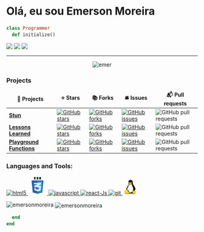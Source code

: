 # Olá, eu sou Emerson Moreira

```ruby
class Programmer
  def initialize()
```



[<img src="https://img.shields.io/badge/twitter-%231DA1F2.svg?&style=for-the-badge&logo=twitter&logoColor=white" />](https://twitter.com/eemr3) [<img src="https://img.shields.io/badge/linkedin-%230077B5.svg?&style=for-the-badge&logo=linkedin&logoColor=white" />](https://www.linkedin.com/in/emerson-moreira/)  [<img src = "https://img.shields.io/badge/facebook-%231877F2.svg?&style=for-the-badge&logo=facebook&logoColor=white">](https://www.facebook.com/Archimonder)

---

<p align="center"> <img src="https://komarev.com/ghpvc/?username=eemr3" alt="emer" /> </p>

<h3>Projects</h3>
<table>
  <thead align="center">
    <tr border: none;>
      <td><b>🎁 Projects</b></td>
      <td><b>⭐ Stars</b></td>
      <td><b>📚 Forks</b></td>
      <td><b>🛎 Issues</b></td>
      <td><b>📬 Pull requests</b></td>
    </tr>
  </thead>
  <tbody>
    <tr>
	<td><a href="https://github.com/lucasstecher/STUN"><b>Stun</b></a></td>
	    <td><a href="https://github.com/lucasstecher/STUN/stargazers"><img alt="GitHub stars" src="https://img.shields.io/github/stars/lucasstecher/STUN"></a></td>
	    <td><a href="https://github.com/lucasstecher/STUN/network"><img alt="GitHub forks" src="https://img.shields.io/github/forks/lucasstecher/STUN"></a>
	<td><a href="https://github.com/lucasstecher/STUN/issues"><img alt="GitHub issues" src="https://img.shields.io/github/issues/lucasstecher/STUN"></a></td>
	<td><img alt="GitHub pull requests" src="https://img.shields.io/github/issues-pr/lucasstecher/lucasstecher"></d>
    </tr>    	
	<td><a href="https://github.com/tryber/sd-016-a-project-lessons-learned/tree/emerson-moreira-lessons-learned"><b>Lessons Learned</b></a></td>
	<td><a href="https://github.com/tryber/sd-016-a-project-lessons-learned/stargazers"><img alt="GitHub stars" src="https://img.shields.io/github/stars/tryber/sd-016-a-project-lessons-learned"></a></a></td>
	    <td><a href="https://github.com/tryber/sd-016-a-project-lessons-learned/network"><img alt="GitHub forks" src="https://img.shields.io/github/forks/tryber/sd-016-a-project-lessons-learned"></a></a>
	<td><a href="https://github.com/tryber/sd-016-a-project-lessons-learned/issues"><img alt="GitHub issues" src="https://img.shields.io/github/issues/tryber/sd-016-a-project-lessons-learned"></a></td>
	<td><img alt="GitHub pull requests" src="https://img.shields.io/github/issues-pr/tryber/sd-016-a-project-lessons-learned"></d>
    </tr>
	<td><a href="https://github.com/tryber/sd-016-a-project-playground-functions/tree/emerson-moreira-playground-functions"><b>Playground Functions</b></a></td> 
	<td><a href="https://github.com/tryber/sd-016-a-project-playground-functions/stargazers"><img alt="GitHub stars" src="https://img.shields.io/github/stars/tryber/sd-016-a-project-playground-functions"></a></td>
	<td><a href="https://github.com/tryber/sd-016-a-project-playground-functions/network"><img alt="GitHub forks" src="https://img.shields.io/github/forks/tryber/sd-016-a-project-playground-functions"></a></td>
	<td><a href="https://github.com/tryber/sd-016-a-project-playground-functions/issues"><img alt="GitHub issues" src="https://img.shields.io/github/issues/tryber/sd-016-a-project-playground-functions"></a></td>
	<td><img alt="GitHub pull requests" src="https://img.shields.io/github/issues-pr/tryber/sd-016-a-project-playground-functions"></td>
    </tr>
  </tbody>
</table>

 <h3 align="left">Languages and Tools:</h3>
<p align="left"> 
	<a href="https://developer.mozilla.org/pt-BR/docs/Web/HTML/HTML5" target="_blank"> <img src="https://www.vectorlogo.zone/logos/w3_html5/w3_html5-icon.svg" alt="html5" width="40" height="40"/> </a>
	<a href="https://developer.mozilla.org/pt-BR/docs/Archive/CSS3" target="_blank"> <img src="https://raw.githubusercontent.com/eemr3/imagens/master/css3.svg" alt="css" width="50" height="50"/> </a> 
	<a href="https://developer.mozilla.org/pt-BR/docs/Aprender/JavaScript" target="_blank"> <img src="https://upload.vectorlogo.zone/logos/javascript/images/239ec8a4-163e-4792-83b6-3f6d96911757.svg" alt="javascript" width="40" height="40"/> </a> 
	<a href="https://pt-br.reactjs.org/" target="_blank"> <img src="https://www.vectorlogo.zone/logos/reactjs/reactjs-icon.svg" alt="react-Js" width="40" height="40"/> </a> 
	<a href="https://git-scm.com/" target="_blank"> <img src="https://www.vectorlogo.zone/logos/git-scm/git-scm-icon.svg" alt="git" width="40" height="40"/> </a> 
<a href="https://www.linux.org/" target="_blank"> <img src="https://raw.githubusercontent.com/devicons/devicon/master/icons/linux/linux-original.svg" alt="linux" width="40" height="40"/> </a>
</p>

<p><img align="left" src="https://github-readme-stats.vercel.app/api/top-langs/?username=eemr3&layout=compact" alt="emersonmoreira" /></p>

<p>&nbsp;<img align="center" src="https://github-readme-stats.vercel.app/api?username=eemr3&show_icons=true" alt="emersonmoreira" /></p>

```ruby
  end
end
```
